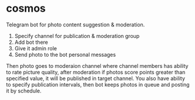 # cosmos
Telegram bot for photo content suggestion & moderation.

1. Specify channel for publication & moderation group 
2. Add bot there
3. Give it admin role
4. Send photo to the bot personal messages 

Then photo goes to moderaion channel where channel members has ability to rate picture quality, after moderation if photos score points greater than specified value, it will be published in target channel.
You also have ability to specify publication intervals, then bot keeps photos in queue and posting it by schedule.
